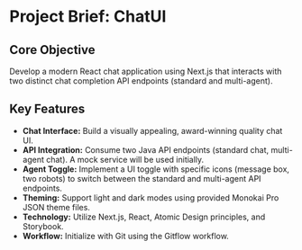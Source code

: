 # Project Brief: ChatUI

## Core Objective
Develop a modern React chat application using Next.js that interacts with two distinct chat completion API endpoints (standard and multi-agent).

## Key Features
- **Chat Interface:** Build a visually appealing, award-winning quality chat UI.
- **API Integration:** Consume two Java API endpoints (standard chat, multi-agent chat). A mock service will be used initially.
- **Agent Toggle:** Implement a UI toggle with specific icons (message box, two robots) to switch between the standard and multi-agent API endpoints.
- **Theming:** Support light and dark modes using provided Monokai Pro JSON theme files.
- **Technology:** Utilize Next.js, React, Atomic Design principles, and Storybook.
- **Workflow:** Initialize with Git using the Gitflow workflow. 